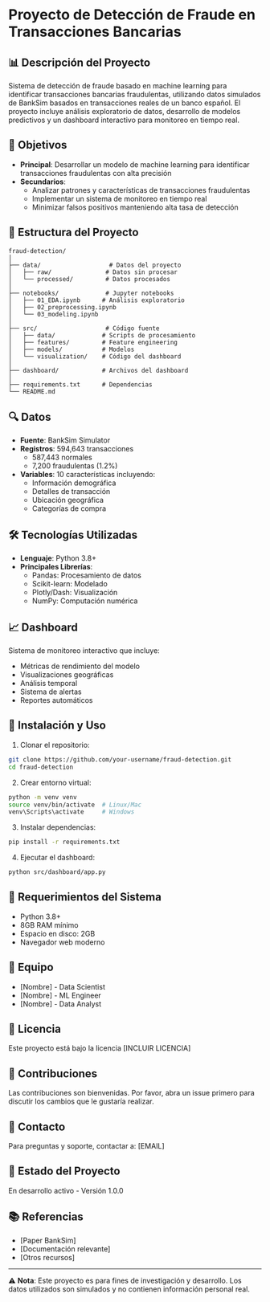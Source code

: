 # Proyecto de Detección de Fraude en Transacciones Bancarias

## 📊 Descripción del Proyecto
Sistema de detección de fraude basado en machine learning para identificar transacciones bancarias fraudulentas, utilizando datos simulados de BankSim basados en transacciones reales de un banco español. El proyecto incluye análisis exploratorio de datos, desarrollo de modelos predictivos y un dashboard interactivo para monitoreo en tiempo real.

## 🎯 Objetivos
- **Principal**: Desarrollar un modelo de machine learning para identificar transacciones fraudulentas con alta precisión
- **Secundarios**:
  - Analizar patrones y características de transacciones fraudulentas
  - Implementar un sistema de monitoreo en tiempo real
  - Minimizar falsos positivos manteniendo alta tasa de detección

## 📂 Estructura del Proyecto
```
fraud-detection/
│
├── data/                   # Datos del proyecto
│   ├── raw/               # Datos sin procesar
│   └── processed/         # Datos procesados
│
├── notebooks/             # Jupyter notebooks
│   ├── 01_EDA.ipynb      # Análisis exploratorio
│   ├── 02_preprocessing.ipynb
│   └── 03_modeling.ipynb
│
├── src/                   # Código fuente
│   ├── data/             # Scripts de procesamiento
│   ├── features/         # Feature engineering
│   ├── models/           # Modelos
│   └── visualization/    # Código del dashboard
│
├── dashboard/            # Archivos del dashboard
│
├── requirements.txt      # Dependencias
└── README.md
```

## 🔍 Datos
- **Fuente**: BankSim Simulator
- **Registros**: 594,643 transacciones
  - 587,443 normales
  - 7,200 fraudulentas (1.2%)
- **Variables**: 10 características incluyendo:
  - Información demográfica
  - Detalles de transacción
  - Ubicación geográfica
  - Categorías de compra

## 🛠️ Tecnologías Utilizadas
- **Lenguaje**: Python 3.8+
- **Principales Librerías**:
  - Pandas: Procesamiento de datos
  - Scikit-learn: Modelado
  - Plotly/Dash: Visualización
  - NumPy: Computación numérica

## 📈 Dashboard
Sistema de monitoreo interactivo que incluye:
- Métricas de rendimiento del modelo
- Visualizaciones geográficas
- Análisis temporal
- Sistema de alertas
- Reportes automáticos

## 🚀 Instalación y Uso

1. Clonar el repositorio:
```bash
git clone https://github.com/your-username/fraud-detection.git
cd fraud-detection
```

2. Crear entorno virtual:
```bash
python -m venv venv
source venv/bin/activate  # Linux/Mac
venv\Scripts\activate     # Windows
```

3. Instalar dependencias:
```bash
pip install -r requirements.txt
```

4. Ejecutar el dashboard:
```bash
python src/dashboard/app.py
```

## 📝 Requerimientos del Sistema
- Python 3.8+
- 8GB RAM mínimo
- Espacio en disco: 2GB
- Navegador web moderno

## 👥 Equipo
- [Nombre] - Data Scientist
- [Nombre] - ML Engineer
- [Nombre] - Data Analyst

## 📑 Licencia
Este proyecto está bajo la licencia [INCLUIR LICENCIA]

## 🤝 Contribuciones
Las contribuciones son bienvenidas. Por favor, abra un issue primero para discutir los cambios que le gustaría realizar.

## 📧 Contacto
Para preguntas y soporte, contactar a: [EMAIL]

## 🔄 Estado del Proyecto
En desarrollo activo - Versión 1.0.0

## 📚 Referencias
- [Paper BankSim]
- [Documentación relevante]
- [Otros recursos]

---
⚠️ **Nota**: Este proyecto es para fines de investigación y desarrollo. Los datos utilizados son simulados y no contienen información personal real.